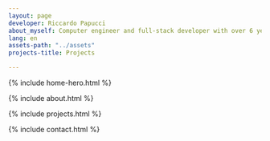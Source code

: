 ```yaml
---
layout: page
developer: Riccardo Papucci
about_myself: Computer engineer and full-stack developer with over 6 years of experience. I create advanced software with passion and precision, turning ideas into digital realities.
lang: en
assets-path: "../assets"
projects-title: Projects

---
```

  
  
 {% include home-hero.html %} 
  
 {% include about.html %} 

 {% include projects.html %} 

 {% include contact.html %} 